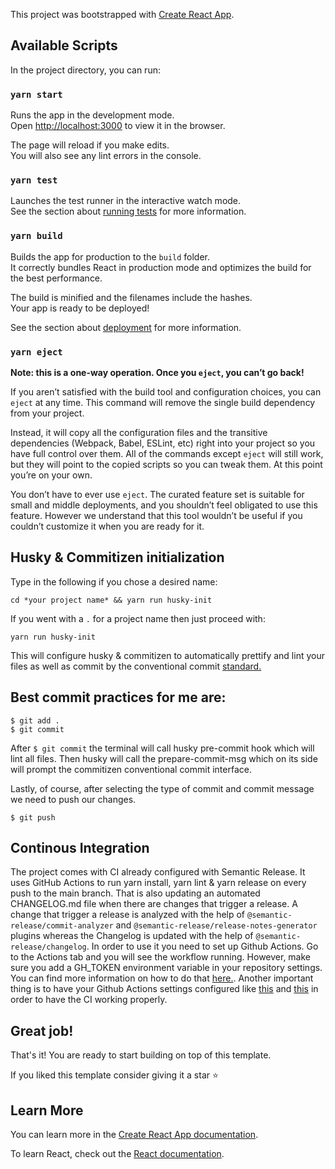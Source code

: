 This project was bootstrapped with [Create React App](https://github.com/facebook/create-react-app).

## Available Scripts

In the project directory, you can run:

### `yarn start`

Runs the app in the development mode.<br />
Open [http://localhost:3000](http://localhost:3000) to view it in the browser.

The page will reload if you make edits.<br />
You will also see any lint errors in the console.

### `yarn test`

Launches the test runner in the interactive watch mode.<br />
See the section about [running tests](https://facebook.github.io/create-react-app/docs/running-tests) for more information.

### `yarn build`

Builds the app for production to the `build` folder.<br />
It correctly bundles React in production mode and optimizes the build for the best performance.

The build is minified and the filenames include the hashes.<br />
Your app is ready to be deployed!

See the section about [deployment](https://facebook.github.io/create-react-app/docs/deployment) for more information.

### `yarn eject`

**Note: this is a one-way operation. Once you `eject`, you can’t go back!**

If you aren’t satisfied with the build tool and configuration choices, you can `eject` at any time. This command will remove the single build dependency from your project.

Instead, it will copy all the configuration files and the transitive dependencies (Webpack, Babel, ESLint, etc) right into your project so you have full control over them. All of the commands except `eject` will still work, but they will point to the copied scripts so you can tweak them. At this point you’re on your own.

You don’t have to ever use `eject`. The curated feature set is suitable for small and middle deployments, and you shouldn’t feel obligated to use this feature. However we understand that this tool wouldn’t be useful if you couldn’t customize it when you are ready for it.

## Husky & Commitizen initialization


Type in the following if you chose a desired name:
```
cd *your project name* && yarn run husky-init
```
If you went with a `.` for a project name then just proceed with:
```
yarn run husky-init
```
This will configure husky & commitizen to automatically prettify and lint your files as well as commit by the conventional commit [standard.](https://github.com/commitizen/cz-cli)

## Best commit practices for me are:
```
$ git add .
$ git commit
```
After `$ git commit` the terminal will call husky pre-commit hook which will lint all files. 
Then husky will call the prepare-commit-msg which on its side will prompt the commitizen conventional commit interface.

Lastly, of course, after selecting the type of commit and commit message we need to push our changes.
```
$ git push
```

## Continous Integration
The project comes with CI already configured with Semantic Release. It uses GitHub Actions to run yarn install, yarn lint & yarn release on every push to the main branch. That is also updating an automated CHANGELOG.md file when there are changes that trigger a release. A change that trigger a release is analyzed with the help of `@semantic-release/commit-analyzer` and `@semantic-release/release-notes-generator` plugins whereas the Changelog is updated with the help of `@semantic-release/changelog`.
In order to use it you need to set up Github Actions. Go to the Actions tab and you will see the workflow running. However, make sure you add a GH_TOKEN environment variable in your repository settings. You can find more information on how to do that [here.](https://docs.github.com/en/actions/reference/encrypted-secrets#creating-encrypted-secrets-for-a-repository). Another important thing is to have your Github Actions settings configured like [this](https://scontent.xx.fbcdn.net/v/t1.15752-9/381261306_325011419937992_1519860712525371449_n.png?_nc_cat=108&ccb=1-7&_nc_sid=aee45a&_nc_ohc=qgfMv5oaQVUAX-MTgUI&_nc_ad=z-m&_nc_cid=0&_nc_ht=scontent.xx&oh=03_AdT_kc5fLikcdtkabKLC4vIw16YdGY7TbHcMjRPKRlC2Yw&oe=65341B49) and [this](https://scontent.xx.fbcdn.net/v/t1.15752-9/381282707_1037374181027013_7572008705668566205_n.png?_nc_cat=110&ccb=1-7&_nc_sid=aee45a&_nc_ohc=tUZRBwGtcDQAX8zsjHK&_nc_ad=z-m&_nc_cid=0&_nc_ht=scontent.xx&oh=03_AdRpDRhUI2wR42bRTduRgbLkhmZA3-rwhZK8YSgHTYZ56w&oe=65342748) in order to have the CI working properly.

## Great job! 

That's it! You are ready to start building on top of this template.

If you liked this template consider giving it a star ⭐

## Learn More

You can learn more in the [Create React App documentation](https://facebook.github.io/create-react-app/docs/getting-started).

To learn React, check out the [React documentation](https://reactjs.org/).
